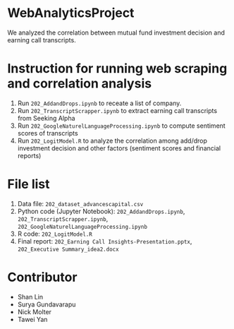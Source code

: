 WebAnalyticsProject
=====================
We analyzed the correlation between mutual fund investment decision and earning call transcripts.

# Instruction for running web scraping and correlation analysis
1. Run `202_AddandDrops.ipynb` to receate a list of company.
2. Run `202_TranscriptScrapper.ipynb` to extract earning call transcripts from Seeking Alpha
3. Run `202_GoogleNaturelLanguageProcessing.ipynb` to compute sentiment scores of transcripts
4. Run `202_LogitModel.R` to analyze the correlation among add/drop investment decision and other factors (sentiment scores and financial reports)


# File list
1. Data file: `202_dataset_advancescapital.csv`
2. Python code (Jupyter Notebook): `202_AddandDrops.ipynb`, `202_TranscriptScrapper.ipynb`, `202_GoogleNaturelLanguageProcessing.ipynb`
3. R code: `202_LogitModel.R`
4. Final report: `202_Earning Call Insights-Presentation.pptx`, `202_Executive Summary_idea2.docx`


# Contributor
* Shan Lin
* Surya Gundavarapu
* Nick Molter
* Tawei Yan
